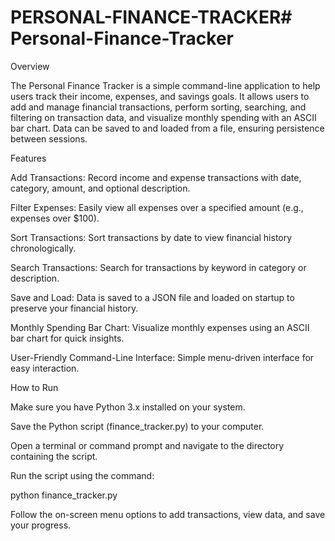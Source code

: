 # PERSONAL-FINANCE-TRACKER# Personal-Finance-Tracker

Overview

The Personal Finance Tracker is a simple command-line application to help users track their income, expenses, and savings goals. It allows users to add and manage financial transactions, perform sorting, searching, and filtering on transaction data, and visualize monthly spending with an ASCII bar chart. Data can be saved to and loaded from a file, ensuring persistence between sessions.

Features

Add Transactions: Record income and expense transactions with date, category, amount, and optional description.

Filter Expenses: Easily view all expenses over a specified amount (e.g., expenses over $100).

Sort Transactions: Sort transactions by date to view financial history chronologically.

Search Transactions: Search for transactions by keyword in category or description.

Save and Load: Data is saved to a JSON file and loaded on startup to preserve your financial history.

Monthly Spending Bar Chart: Visualize monthly expenses using an ASCII bar chart for quick insights.

User-Friendly Command-Line Interface: Simple menu-driven interface for easy interaction.

How to Run

Make sure you have Python 3.x installed on your system.

Save the Python script (finance_tracker.py) to your computer.

Open a terminal or command prompt and navigate to the directory containing the script.

Run the script using the command:

python finance_tracker.py


Follow the on-screen menu options to add transactions, view data, and save your progress.
